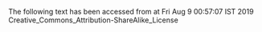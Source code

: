 The following text has been accessed from at Fri Aug 9 00:57:07 IST 2019
Creative_Commons_Attribution-ShareAlike_License
